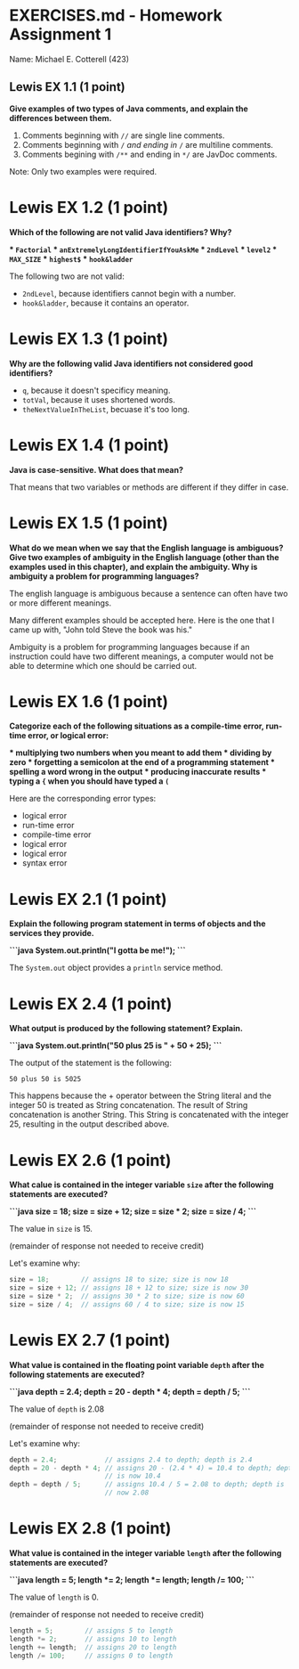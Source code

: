 
# EXERCISES.md - Homework Assignment 1

Name: Michael E. Cotterell (423)

## Lewis EX 1.1 (1 point)

**Give examples of two types of Java comments, and explain the differences
between them.**

 1. Comments beginning with <code>//</code> are single line comments.
 2. Comments beginning with <code>/*</code> and ending in <code>*/</code> are 
    multiline comments.
 3. Comments begining with <code>/**</code> and ending in <code>*/</code> are 
    JavDoc comments.

Note: Only two examples were required.

# Lewis EX 1.2 (1 point)

**Which of the following are not valid Java identifiers? Why?**

<strong>
 * <code>Factorial</code>
 * <code>anExtremelyLongIdentifierIfYouAskMe</code>
 * <code>2ndLevel</code>
 * <code>level2</code>
 * <code>MAX_SIZE</code>
 * <code>highest$</code>
 * <code>hook&ladder</code>
</strong>

The following two are not valid:
 * <code>2ndLevel</code>, because identifiers cannot begin with a number.
 * <code>hook&ladder</code>, because it contains an operator.

# Lewis EX 1.3 (1 point)

**Why are the following valid Java identifiers not considered good 
identifiers?**

 * <code>q</code>, because it doesn't specificy meaning.
 * <code>totVal</code>, because it uses shortened words.
 * <code>theNextValueInTheList</code>, becuase it's too long.

# Lewis EX 1.4 (1 point)

**Java is case-sensitive. What does that mean?**

That means that two variables or methods are different if they differ in case.

# Lewis EX 1.5 (1 point)

**What do we mean when we say that the English language is ambiguous? Give two
examples of ambiguity in the English language (other than the examples used in
this chapter), and explain the ambiguity. Why is ambiguity a problem for
programming languages?**

The english language is ambiguous because a sentence can often have two or more
different meanings.

Many different examples should be accepted here. Here is the one that I came
up with, "John told Steve the book was his."

Ambiguity is a problem for programming languages because if an instruction
could have two different meanings, a computer would not be able to determine
which one should be carried out.

# Lewis EX 1.6 (1 point)

**Categorize each of the following situations as a compile-time error, run-time
error, or logical error:**

<strong>
 * multiplying two numbers when you meant to add them
 * dividing by zero
 * forgetting a semicolon at the end of a programming statement
 * spelling a word wrong in the output
 * producing inaccurate results
 * typing a <code>{</code> when you should have typed a <code>(</code>
</strong>

Here are the corresponding error types:
 * logical error
 * run-time error
 * compile-time error
 * logical error
 * logical error
 * syntax error

# Lewis EX 2.1 (1 point)

**Explain the following program statement in terms of objects and the services
they provide.**

<strong>
```java
System.out.println("I gotta be me!");
```
</strong>

The <code>System.out</code> object provides a <code>println</code> service method.

# Lewis EX 2.4 (1 point)

**What output is produced by the following statement? Explain.**

<strong>
```java
System.out.println("50 plus 25 is " + 50 + 25);
```
</strong>

The output of the statement is the following:

```
50 plus 50 is 5025
```

This happens because the + operator between the String literal and the integer
50 is treated as String concatenation. The result of String concatenation is
another String. This String is concatenated with the integer 25, resulting
in the output described above.

# Lewis EX 2.6 (1 point)

**What calue is contained in the integer variable <code>size</code> after the
following statements are executed?**

<strong>
```java
size = 18;
size = size + 12;
size = size * 2;
size = size / 4;
```
</strong>

The value in <code>size</code> is 15.

(remainder of response not needed to receive credit)

Let's examine why:
```java
size = 18;        // assigns 18 to size; size is now 18
size = size + 12; // assigns 18 + 12 to size; size is now 30
size = size * 2;  // assigns 30 * 2 to size; size is now 60
size = size / 4;  // assigns 60 / 4 to size; size is now 15
```

# Lewis EX 2.7 (1 point)

**What value is contained in the floating point variable <code>depth</code> 
after the following statements are executed?**

<strong>
```java
depth = 2.4;
depth = 20 - depth * 4;
depth = depth / 5;
```
</strong>

The value of <code>depth</code> is 2.08

(remainder of response not needed to receive credit)

Let's examine why:

```java
depth = 2.4;            // assigns 2.4 to depth; depth is 2.4
depth = 20 - depth * 4; // assigns 20 - (2.4 * 4) = 10.4 to depth; depth
                        // is now 10.4
depth = depth / 5;      // assigns 10.4 / 5 = 2.08 to depth; depth is
                        // now 2.08
```

# Lewis EX 2.8 (1 point)

**What value is contained in the integer variable <code>length</code> after the
following statements are executed?**

<strong>
```java
length = 5;
length *= 2;
length *= length;
length /= 100;
```
</strong>

The value of <code>length</code> is 0.

(remainder of response not needed to receive credit)

```java
length = 5;        // assigns 5 to length
length *= 2;       // assigns 10 to length
length += length;  // assigns 20 to length
length /= 100;     // assigns 0 to length
```


